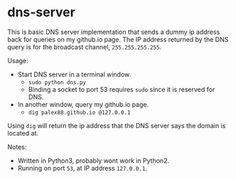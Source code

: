# dns-server

This is basic DNS server implementation that sends a dummy ip address back for queries on my github.io page. The IP address returned by the DNS query is for the broadcast channel, `255.255.255.255`.

Usage: 
* Start DNS server in a terminal window.
    * `sudo python dns.py`
    * Binding a socket to port 53 requires `sudo` since it is reserved for DNS.
* In another window, query my github.io page.
    * `dig palex88.github.io @127.0.0.1`
    
Using `dig` will return the ip address that the DNS server says the domain is located at. 
    
Notes:
* Written in Python3, probably wont work in Python2.
* Running on port `53`, at IP address `127.0.0.1`.